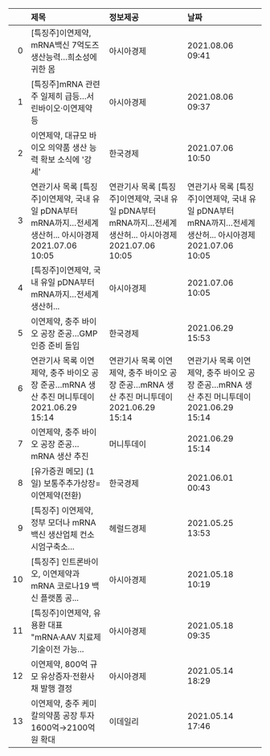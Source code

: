 |    | 제목                                                                                                        | 정보제공                                                                                                    | 날짜                                                                                                        |
|---:|:------------------------------------------------------------------------------------------------------------|:------------------------------------------------------------------------------------------------------------|:------------------------------------------------------------------------------------------------------------|
|  0 | [특징주]이연제약, mRNA백신 7억도즈 생산능력…희소성에 귀한 몸                                                | 아시아경제                                                                                                  | 2021.08.06 09:41                                                                                            |
|  1 | [특징주]mRNA 관련주 일제히 급등…서린바이오·이연제약 등                                                      | 아시아경제                                                                                                  | 2021.08.06 09:37                                                                                            |
|  2 | 이연제약, 대규모 바이오 의약품 생산 능력 확보 소식에 '강세'                                                 | 한국경제                                                                                                    | 2021.07.06 10:50                                                                                            |
|  3 | 연관기사 목록  [특징주]이연제약, 국내 유일 pDNA부터 mRNA까지…전세계 생산허...  아시아경제  2021.07.06 10:05 | 연관기사 목록  [특징주]이연제약, 국내 유일 pDNA부터 mRNA까지…전세계 생산허...  아시아경제  2021.07.06 10:05 | 연관기사 목록  [특징주]이연제약, 국내 유일 pDNA부터 mRNA까지…전세계 생산허...  아시아경제  2021.07.06 10:05 |
|  4 | [특징주]이연제약, 국내 유일 pDNA부터 mRNA까지…전세계 생산허...                                              | 아시아경제                                                                                                  | 2021.07.06 10:05                                                                                            |
|  5 | 이연제약, 충주 바이오 공장 준공…GMP 인증 준비 돌입                                                          | 한국경제                                                                                                    | 2021.06.29 15:53                                                                                            |
|  6 | 연관기사 목록  이연제약, 충주 바이오 공장 준공…mRNA 생산 추진  머니투데이  2021.06.29 15:14                 | 연관기사 목록  이연제약, 충주 바이오 공장 준공…mRNA 생산 추진  머니투데이  2021.06.29 15:14                 | 연관기사 목록  이연제약, 충주 바이오 공장 준공…mRNA 생산 추진  머니투데이  2021.06.29 15:14                 |
|  7 | 이연제약, 충주 바이오 공장 준공…mRNA 생산 추진                                                              | 머니투데이                                                                                                  | 2021.06.29 15:14                                                                                            |
|  8 | [유가증권 메모] (1일) 보통주추가상장=이연제약(전환)                                                         | 한국경제                                                                                                    | 2021.06.01 00:43                                                                                            |
|  9 | [특징주] 이연제약, 정부 모더나 mRNA 백신 생산업체 컨소시엄구축소...                                         | 헤럴드경제                                                                                                  | 2021.05.25 13:53                                                                                            |
| 10 | [특징주] 인트론바이오, 이연제약과 mRNA 코로나19 백신 플랫폼 공...                                           | 아시아경제                                                                                                  | 2021.05.18 10:19                                                                                            |
| 11 | [특징주]이연제약, 유용환 대표 "mRNA·AAV 치료제 기술이전 가능...                                             | 아시아경제                                                                                                  | 2021.05.18 09:35                                                                                            |
| 12 | 이연제약, 800억 규모 유상증자·전환사채 발행 결정                                                            | 아시아경제                                                                                                  | 2021.05.14 18:29                                                                                            |
| 13 | 이연제약, 충주 케미칼의약품 공장 투자 1600억→2100억원 확대                                                  | 이데일리                                                                                                    | 2021.05.14 17:46                                                                                            |